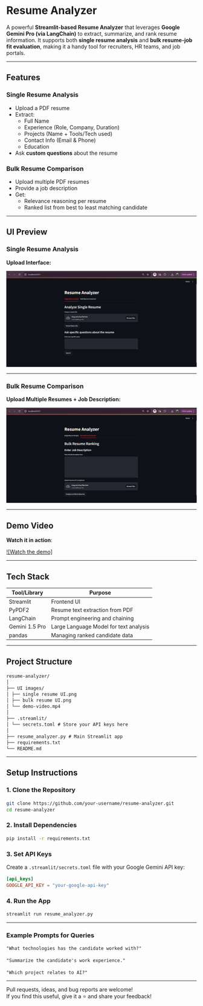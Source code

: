 #  Resume Analyzer

A powerful **Streamlit-based Resume Analyzer** that leverages **Google Gemini Pro (via LangChain)** to extract, summarize, and rank resume information. It supports both **single resume analysis** and **bulk resume-job fit evaluation**, making it a handy tool for recruiters, HR teams, and job portals.

---

##  Features

###  Single Resume Analysis
- Upload a PDF resume
- Extract:
  - Full Name
  - Experience (Role, Company, Duration)
  - Projects (Name + Tools/Tech used)
  - Contact Info (Email & Phone)
  - Education
- Ask **custom questions** about the resume

###  Bulk Resume Comparison
- Upload multiple PDF resumes
- Provide a job description
- Get:
  - Relevance reasoning per resume
  - Ranked list from best to least matching candidate

---

##  UI Preview

###  Single Resume Analysis

**Upload Interface:**

![Single Resume UI](UI%20images/Single%20resume%20UI.PNG)

---

###  Bulk Resume Comparison

**Upload Multiple Resumes + Job Description:**

![Bulk Resume UI](UI%20images/Bulk%20resume%20UI.PNG)

---

##  Demo Video

 **Watch it in action**:

[![Watch the demo]](UI%20images/demo.mp4)

---

##  Tech Stack

| Tool/Library         | Purpose                                       |
|----------------------|-----------------------------------------------|
| Streamlit            | Frontend UI                                   |
| PyPDF2               | Resume text extraction from PDF               |
| LangChain            | Prompt engineering and chaining               |
| Gemini 1.5 Pro       | Large Language Model for text analysis        |
| pandas               | Managing ranked candidate data                |

---

##  Project Structure
```
resume-analyzer/
│
├── UI images/ 
│ ├── single resume UI.png
│ ├── bulk resume UI.png
│ └── demo-video.mp4
│
├── .streamlit/
│ └── secrets.toml # Store your API keys here
│
├── resume_analyzer.py # Main Streamlit app
├── requirements.txt 
└── README.md
```

---

##  Setup Instructions

### 1. Clone the Repository
```bash
git clone https://github.com/your-username/resume-analyzer.git
cd resume-analyzer
```

### 2. Install Dependencies
```bash
pip install -r requirements.txt
```

### 3. Set API Keys
Create a `.streamlit/secrets.toml` file with your Google Gemini API key:
```toml
[api_keys]
GOOGLE_API_KEY = "your-google-api-key"
```

### 4. Run the App
```bash
streamlit run resume_analyzer.py
```

---

### Example Prompts for Queries
```
"What technologies has the candidate worked with?"

"Summarize the candidate's work experience."

"Which project relates to AI?"
```
---
Pull requests, ideas, and bug reports are welcome!  
If you find this useful, give it a ⭐️ and share your feedback!

